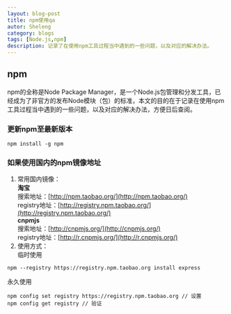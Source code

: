 ```yaml
---
layout: blog-post
title: npm使用qa
autor: Sheleng
category: blogs
tags: [Node.js,npm]
description: 记录了在使用npm工具过程当中遇到的一些问题，以及对应的解决办法。
---
```

## npm
npm的全称是Node Package Manager，是一个Node.js包管理和分发工具，已经成为了非官方的发布Node模块（包）的标准，本文的目的在于记录在使用npm工具过程当中遇到的一些问题，以及对应的解决办法，方便日后查阅。

### 更新npm至最新版本 
```
npm install -g npm
``` 

### 如果使用国内的npm镜像地址
1. 常用国内镜像：  
**淘宝**    
搜索地址：[http://npm.taobao.org/](http://npm.taobao.org/)  
registry地址：[http://registry.npm.taobao.org/](http://registry.npm.taobao.org/)   
**cnpmjs**   
搜索地址：[http://cnpmjs.org/](http://cnpmjs.org/)   
registry地址：[http://r.cnpmjs.org/](http://r.cnpmjs.org/)   
2. 使用方式：   
临时使用  
```
npm --registry https://registry.npm.taobao.org install express
```
永久使用   
```
npm config set registry https://registry.npm.taobao.org // 设置
npm config get registry // 验证 
```